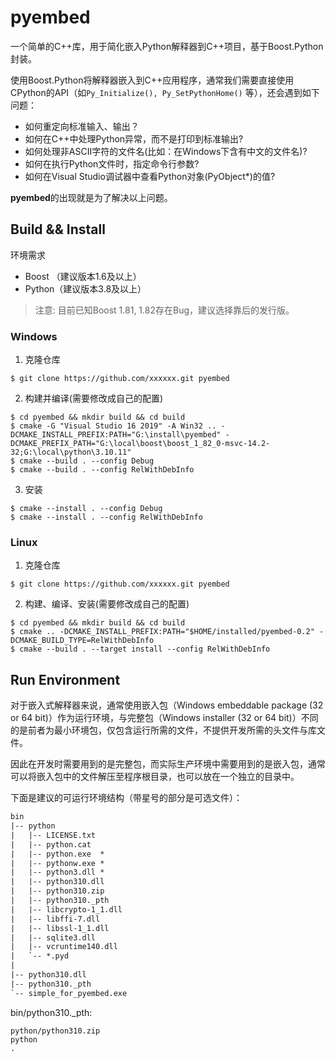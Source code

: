 # pyembed

一个简单的C++库，用于简化嵌入Python解释器到C++项目，基于Boost.Python封装。

使用Boost.Python将解释器嵌入到C++应用程序，通常我们需要直接使用CPython的API（如`Py_Initialize(), Py_SetPythonHome()` 等），还会遇到如下问题：

- 如何重定向标准输入、输出？
- 如何在C++中处理Python异常，而不是打印到标准输出?
- 如何处理非ASCII字符的文件名(比如：在Windows下含有中文的文件名)?
- 如何在执行Python文件时，指定命令行参数?
- 如何在Visual Studio调试器中查看Python对象(PyObject*)的值?

**pyembed**的出现就是为了解决以上问题。

## Build && Install

环境需求

- Boost （建议版本1.6及以上）
- Python（建议版本3.8及以上）

> 注意:
> 目前已知Boost 1.81, 1.82存在Bug，建议选择靠后的发行版。

### Windows

1. 克隆仓库

```shell
$ git clone https://github.com/xxxxxx.git pyembed
```

2. 构建并编译(需要修改成自己的配置)

```shell
$ cd pyembed && mkdir build && cd build
$ cmake -G "Visual Studio 16 2019" -A Win32 .. -DCMAKE_INSTALL_PREFIX:PATH="G:\install\pyembed" -DCMAKE_PREFIX_PATH="G:\local\boost\boost_1_82_0-msvc-14.2-32;G:\local\python\3.10.11"
$ cmake --build . --config Debug
$ cmake --build . --config RelWithDebInfo
```

3. 安装

```shell
$ cmake --install . --config Debug
$ cmake --install . --config RelWithDebInfo
```

### Linux

1. 克隆仓库

```shell
$ git clone https://github.com/xxxxxx.git pyembed
```

2. 构建、编译、安装(需要修改成自己的配置)

```shell
$ cd pyembed && mkdir build && cd build
$ cmake .. -DCMAKE_INSTALL_PREFIX:PATH="$HOME/installed/pyembed-0.2" -DCMAKE_BUILD_TYPE=RelWithDebInfo
$ cmake --build . --target install --config RelWithDebInfo
```

## Run Environment

对于嵌入式解释器来说，通常使用嵌入包（Windows embeddable package (32 or 64 bit)）作为运行环境，与完整包（Windows installer (32 or 64 bit)）不同的是前者为最小环境包，仅包含运行所需的文件，不提供开发所需的头文件与库文件。

因此在开发时需要用到的是完整包，而实际生产环境中需要用到的是嵌入包，通常可以将嵌入包中的文件解压至程序根目录，也可以放在一个独立的目录中。

下面是建议的可运行环境结构（带星号的部分是可选文件）：

```txt
bin
|-- python
|   |-- LICENSE.txt
|   |-- python.cat
|   |-- python.exe  *
|   |-- pythonw.exe *
|   |-- python3.dll *
|   |-- python310.dll
|   |-- python310.zip
|   |-- python310._pth
|   |-- libcrypto-1_1.dll
|   |-- libffi-7.dll
|   |-- libssl-1_1.dll
|   |-- sqlite3.dll
|   |-- vcruntime140.dll
|   `-- *.pyd
| 
|-- python310.dll
|-- python310._pth
`-- simple_for_pyembed.exe
```

bin/python310._pth:

```_pth
python/python310.zip
python
.
```
